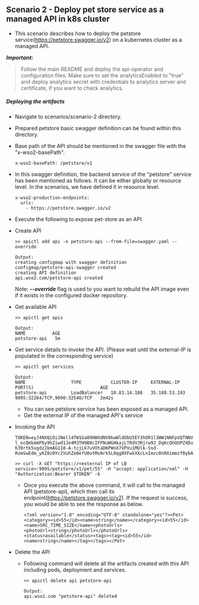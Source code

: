 ## Scenario 2 - Deploy pet store service as a managed API in k8s cluster

- This scenario describes how to deploy the petstore service(https://petstore.swagger.io/v2) on a kubernetes cluster as a managed API.

 ***Important:***
> Follow the main README and deploy the api-operator and configuration files. Make sure to set the analyticsEnabled to "true" and deploy analytics secret with credentials to analytics server and certificate, if you want to check analytics.

##### Deploying the artifacts

- Navigate to scenarios/scenario-2 directory.
- Prepared petstore basic swagger definition can be found within this directory.
- Base path of the API should be mentioned in the swagger file with the  "x-wso2-basePath".
    ```
    x-wso2-basePath: /petstore/v1
    ```

- In this swagger definition, the backend service of the "petstore" service has been mentioned as follows. It can be either globally or resource level.
In the scenarios, we have defined it in resource level.

    ```
    x-wso2-production-endpoints:
      urls:
        - https://petstore.swagger.io/v2
    ```
- Execute the following to expose pet-store as an API.

- Create API <br /> 
    ```
    >> apictl add api -n petstore-api --from-file=swagger.yaml --override
        
    Output:
    creating configmap with swagger definition
    configmap/petstore-api-swagger created
    creating API definition
    api.wso2.com/petstore-api created
    ``` 
    Note: ***--override*** flag is used to you want to rebuild the API image even if it exists in the configured docker repository.
    
- Get available API <br /> 
    ```
    >> apictl get apis
    
    Output:
    NAME          AGE
    petstore-api   5m
    ```

- Get service details to invoke the API. (Please wait until the external-IP is populated in the corresponding service)
    ```
    >> apictl get services
    
    Output:
    NAME                 TYPE           CLUSTER-IP     EXTERNAL-IP       PORT(S)                         AGE
    petstore-api         LoadBalancer   10.83.14.186   35.188.53.193     9095:32264/TCP,9090:32540/TCP   2m42s
    ```
    - You can see petstore service has been exposed as a managed API.
    - Get the external IP of the managed API's service
 
- Invoking the API <br />
    ```
    TOKEN=eyJ4NXQiOiJNell4TW1Ga09HWXdNV0kwWldObU5EY3hOR1l3WW1NNFpUQTNNV0kyTkRBelpHUXpOR00wWkdSbE5qSmtPREZrWkRSaU9URmtNV0ZoTXpVMlpHVmxOZyIsImtpZCI6Ik16WXhNbUZrT0dZd01XSTBaV05tTkRjeE5HWXdZbU00WlRBM01XSTJOREF6WkdRek5HTTBaR1JsTmpKa09ERmtaRFJpT1RGa01XRmhNelUyWkdWbE5nX1JTMjU2IiwiYWxnIjoiUlMyNTYifQ.eyJzdWIiOiJhZG1pbkBjYXJib24uc3VwZXIiLCJhdWQiOiJKRmZuY0djbzRodGNYX0xkOEdIVzBBR1V1ME1hIiwibmJmIjoxNTk3MjExOTUzLCJhenAiOiJKRmZuY0djbzRodGNYX0xkOEdIVzBBR1V1ME1hIiwic2NvcGUiOiJhbV9hcHBsaWNhdGlvbl9zY29wZSBkZWZhdWx0IiwiaXNzIjoiaHR0cHM6XC9cL3dzbzJhcGltOjMyMDAxXC9vYXV0aDJcL3Rva2VuIiwiZXhwIjoxOTMwNTQ1Mjg2LCJpYXQiOjE1OTcyMTE5NTMsImp0aSI6IjMwNmI5NzAwLWYxZjctNDFkOC1hMTg2LTIwOGIxNmY4NjZiNiJ9.UIx-l_ocQmkmmP6y9hZiwd1Je4M3TH9B8cIFFNuWGHkajLTRdV3Rjrw9J_DqKcQhQUPZ4DukME41WgjDe5L6veo6Bj4dolJkrf2Xx_jHXUO_R4dRX-K39rtk5xgdz2kmAG118-A-tcjLk7uVOtaDKPWnX7VPVu1MUlk-Ssd-RomSwEdm_yKZ8z0Yc2VuhZa0efU0otMsNrk5L0qg8XFwkXXcLnImzc0nRXimmzf0ybAuf1GLJZyou3UUTHdTNVAIKZEFGMxw3elBkGcyRswzBRxm1BrIaU9Z8wzeEv4QZKrC5NpOpoNJPWx9IgmKdK2b3kIWJEFreT3qyoGSBrM49Q
    ```
   
    ```
    >> curl -X GET "https://<external IP of LB service>:9095/petstore/v1/pet/55" -H "accept: application/xml" -H "Authorization:Bearer $TOKEN" -k
    ```
    - Once you execute the above command, it will call to the managed API (petstore-api), which then call its endpoint(https://petstore.swagger.io/v2). If the request is success, you would be able to see the response as below.
        ```
        <?xml version="1.0" encoding="UTF-8" standalone="yes"?><Pet><category><id>55</id><name>string</name></category><id>55</id><name>SRC_TIME_SIZE</name><photoUrls><photoUrl>string</photoUrl></photoUrls><status>available</status><tags><tag><id>55</id><name>string</name></tag></tags></Pet>
        ```
    

- Delete the  API
    - Following command will delete all the artifacts created with this API including pods, deployment and services.
        ```
        >> apictl delete api petstore-api
        
        Output:
        api.wso2.com "petstore-api" deleted
        ```